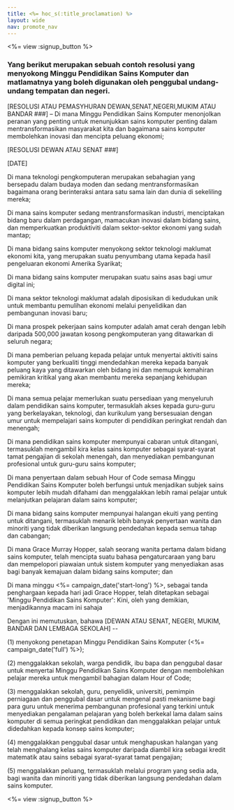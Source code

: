 ```yaml
---
title: <%= hoc_s(:title_proclamation) %>
layout: wide
nav: promote_nav
---
```

<%= view :signup_button %>

### Yang berikut merupakan sebuah contoh resolusi yang menyokong Minggu Pendidikan Sains Komputer dan matlamatnya yang boleh digunakan oleh penggubal undang-undang tempatan dan negeri.

  
[RESOLUSI ATAU PEMASYHURAN DEWAN,SENAT,NEGERI,MUKIM ATAU BANDAR ###] – Di mana Minggu Pendidikan Sains Komputer menonjolkan peranan yang penting untuk menunjukkan sains komputer penting dalam mentransformasikan masyarakat kita dan bagaimana sains komputer membolehkan inovasi dan mencipta peluang ekonomi;

[RESOLUSI DEWAN ATAU SENAT ###]

[DATE]

Di mana teknologi pengkomputeran merupakan sebahagian yang bersepadu dalam budaya moden dan sedang mentransformasikan bagaimana orang berinteraksi antara satu sama lain dan dunia di sekeliling mereka;

Di mana sains komputer sedang mentransformasikan industri, menciptakan bidang baru dalam perdagangan, mamacukan inovasi dalam bidang sains, dan memperkuatkan produktiviti dalam sektor-sektor ekonomi yang sudah mantap;

Di mana bidang sains komputer menyokong sektor teknologi maklumat ekonomi kita, yang merupakan suatu penyumbang utama kepada hasil pengeluaran ekonomi Amerika Syarikat;

Di mana bidang sains komputer merupakan suatu sains asas bagi umur digital ini;

Di mana sektor teknologi maklumat adalah diposisikan di kedudukan unik untuk membantu pemulihan ekonomi melalui penyelidikan dan pembangunan inovasi baru;

Di mana prospek pekerjaan sains komputer adalah amat cerah dengan lebih daripada 500,000 jawatan kosong pengkomputeran yang ditawarkan di seluruh negara;

Di mana pemberian peluang kepada pelajar untuk menyertai aktiviti sains komputer yang berkualiti tinggi mendedahkan mereka kepada banyak peluang kaya yang ditawarkan oleh bidang ini dan memupuk kemahiran pemikiran kritikal yang akan membantu mereka sepanjang kehidupan mereka;

Di mana semua pelajar memerlukan suatu persediaan yang menyeluruh dalam pendidikan sains komputer, termasuklah akses kepada guru-guru yang berkelayakan, teknologi, dan kurikulum yang bersesuaian dengan umur untuk mempelajari sains komputer di pendidikan peringkat rendah dan menengah;

Di mana pendidikan sains komputer mempunyai cabaran untuk ditangani, termasuklah mengambil kira kelas sains komputer sebagai syarat-syarat tamat pengajian di sekolah menengah, dan menyediakan pembangunan profesional untuk guru-guru sains komputer;

Di mana penyertaan dalam sebuah Hour of Code semasa Minggu Pendidikan Sains Komputer boleh berfungsi untuk menjadikan subjek sains komputer lebih mudah difahami dan menggalakkan lebih ramai pelajar untuk melanjutkan pelajaran dalam sains komputer;

Di mana bidang sains komputer mempunyai halangan ekuiti yang penting untuk ditangani, termasuklah menarik lebih banyak penyertaan wanita dan minoriti yang tidak diberikan langsung pendedahan kepada semua tahap dan cabangan;

Di mana Grace Murray Hopper, salah seorang wanita pertama dalam bidang sains komputer, telah mencipta suatu bahasa pengaturcaraan yang baru dan mempelopori piawaian untuk sistem komputer yang menyediakan asas bagi banyak kemajuan dalam bidang sains komputer; dan

Di mana minggu <%= campaign_date('start-long') %>, sebagai tanda penghargaan kepada hari jadi Grace Hopper, telah ditetapkan sebagai 'Minggu Pendidikan Sains Komputer': Kini, oleh yang demikian, menjadikannya macam ini sahaja

Dengan ini memutuskan, bahawa [DEWAN ATAU SENAT, NEGERI, MUKIM, BANDAR DAN LEMBAGA SEKOLAH] --

(1) menyokong penetapan Minggu Pendidikan Sains Komputer (<%= campaign_date('full') %>);

(2) menggalakkan sekolah, warga pendidik, ibu bapa dan penggubal dasar untuk menyertai Minggu Pendidikan Sains Komputer dengan membolehkan pelajar mereka untuk mengambil bahagian dalam Hour of Code;

(3) menggalakkan sekolah, guru, penyelidik, universiti, pemimpin perniagaan dan penggubal dasar untuk mengenal pasti mekanisme bagi para guru untuk menerima pembangunan profesional yang terkini untuk menyediakan pengalaman pelajaran yang boleh berkekal lama dalam sains komputer di semua peringkat pendidikan dan menggalakkan pelajar untuk didedahkan kepada konsep sains komputer;

(4) menggalakkan penggubal dasar untuk menghapuskan halangan yang telah menghalang kelas sains komputer daripada diambil kira sebagai kredit matematik atau sains sebagai syarat-syarat tamat pengajian;

(5) menggalakkan peluang, termasuklah melalui program yang sedia ada, bagi wanita dan minoriti yang tidak diberikan langsung pendedahan dalam sains komputer.

<%= view :signup_button %>